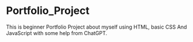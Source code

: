 # Portfolio_Project
This is beginner Portfolio Project about myself using HTML, basic CSS And JavaScript with some help from ChatGPT.
